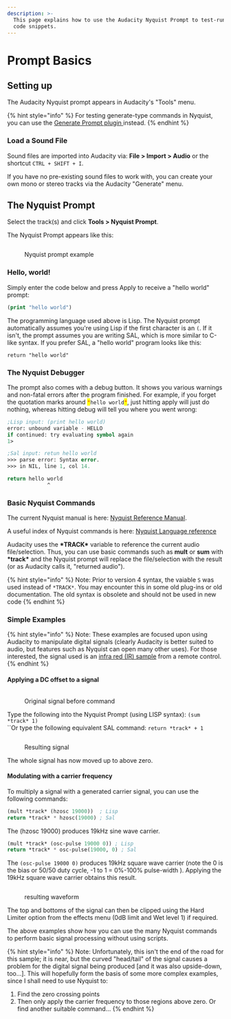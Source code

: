 ```yaml
---
description: >-
  This page explains how to use the Audacity Nyquist Prompt to test-run Nyquist
  code snippets.
---
```


# Prompt Basics

## Setting up <a href="#setting_up" id="setting_up"></a>

The Audacity Nyquist prompt appears in Audacity's "Tools" menu.&#x20;

{% hint style="info" %}
For testing generate-type commands in Nyquist, you can use the [Generate Prompt plugin ](../../../../nyquist-plugins/generator-plugins/generator-utilities.md#nyquist-generate-prompt)instead.
{% endhint %}

### Load a Sound File <a href="#load_a_sound_file" id="load_a_sound_file"></a>

Sound files are imported into Audacity via: **File > Import > Audio** or the shortcut `CTRL + SHIFT + I`.

If you have no pre-existing sound files to work with, you can create your own mono or stereo tracks via the Audacity "Generate" menu.

## The Nyquist Prompt <a href="#the_nyquist_prompt" id="the_nyquist_prompt"></a>

Select the track(s) and click **Tools > Nyquist Prompt**.

The Nyquist Prompt appears like this:

<figure><img src="../../../../.gitbook/assets/image (6) (3).png" alt=""><figcaption><p>Nyquist prompt example</p></figcaption></figure>

### Hello, world! <a href="#the_nyquist_interpreter" id="the_nyquist_interpreter"></a>

Simply enter the code below and press Apply to receive a "hello world" prompt:

```lisp
(print "hello world")
```

The programming language used above is Lisp. The Nyquist prompt automatically assumes you're using Lisp if the first character is an `(`. If it isn't, the prompt assumes you are writing SAL, which is more similar to C-like syntax. If you prefer SAL, a "hello world" program looks like this:

```clike
return "hello world"
```

### The Nyquist Debugger <a href="#the_nyquist_debugger" id="the_nyquist_debugger"></a>

The prompt also comes with a debug button. It shows you various warnings and non-fatal errors after the program finished. For example, if you forget the quotation marks around <mark style="color:red;">`"`</mark>`hello world`<mark style="color:red;">`"`</mark>, just hitting apply will just do nothing, whereas hitting debug will tell you where you went wrong:

```lisp
;Lisp input: (print hello world)
error: unbound variable - HELLO
if continued: try evaluating symbol again
1> 

;Sal input: retun hello world
>>> parse error: Syntax error.
>>> in NIL, line 1, col 14.

return hello world 
             ^
```

### Basic Nyquist Commands <a href="#basic_nyquist_commands" id="basic_nyquist_commands"></a>

The current Nyquist manual is here: [Nyquist Reference Manual](https://www.cs.cmu.edu/\~rbd/doc/nyquist/).

A useful index of Nyquist commands is here: [Nyquist Language reference](https://www.cs.cmu.edu/\~rbd/doc/nyquist/indx.html)

Audacity uses the **\*TRACK\*** variable to reference the current audio file/selection. Thus, you can use basic commands such as **mult** or **sum** with **\*track\*** and the Nyquist prompt will replace the file/selection with the result (or as Audacity calls it, "returned audio").&#x20;

{% hint style="info" %}
Note: Prior to version 4 syntax, the vaiable `S` was used instead of `*TRACK*`. You may encounter this in some old plug-ins or old documentation. The old syntax is obsolete and should not be used in new code
{% endhint %}

### Simple Examples <a href="#simple_examples" id="simple_examples"></a>

{% hint style="info" %}
Note: These examples are focused upon using Audacity to manipulate digital signals (clearly Audacity is better suited to audio, but features such as Nyquist can open many other uses). For those interested, the signal used is an [infra red (IR) sample](http://en.wikipedia.org/wiki/Consumer\_IR) from a remote control.
{% endhint %}

#### **Applying a DC offset to a signal**

<figure><img src="../../../../.gitbook/assets/image (7).png" alt=""><figcaption><p>Original signal before command</p></figcaption></figure>



Type the following into the Nyquist Prompt (using LISP syntax): `(sum *track* 1)`\
``Or type the following equivalent SAL command: `return *track* + 1`

<figure><img src="../../../../.gitbook/assets/image (3) (2).png" alt=""><figcaption><p>Resulting signal</p></figcaption></figure>

The whole signal has now moved up to above zero.

#### **Modulating with a carrier frequency**

To multiply a signal with a generated carrier signal, you can use the following commands:&#x20;

```lisp
(mult *track* (hzosc 19000))  ; Lisp
return *track* * hzosc(19000) ; Sal
```

The (hzosc 19000) produces 19kHz sine wave carrier.

```lisp
(mult *track* (osc-pulse 19000 0)) ; Lisp
return *track* * osc-pulse(19000, 0) ; Sal
```

The `(osc-pulse 19000 0)` produces 19kHz square wave carrier (note the 0 is the bias or 50/50 duty cycle, -1 to 1 = 0%-100% pulse-width ). Applying the 19kHz square wave carrier obtains this result.

<figure><img src="../../../../.gitbook/assets/image (1) (1).png" alt=""><figcaption><p>resulting waveform</p></figcaption></figure>

The top and bottoms of the signal can then be clipped using the Hard Limiter option from the effects menu (0dB limit and Wet level 1) if required.

The above examples show how you can use the many Nyquist commands to perform basic signal processing without using scripts.

{% hint style="info" %}
Note: Unfortunately, this isn't the end of the road for this sample; it is near, but the curved "head/tail" of the signal causes a problem for the digital signal being produced \[and it was also upside-down, too...]. This will hopefully form the basis of some more complex examples, since I shall need to use Nyquist to:&#x20;

1. Find the zero crossing points&#x20;
2. Then only apply the carrier frequency to those regions above zero. Or find another suitable command...
{% endhint %}
